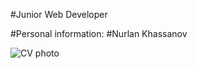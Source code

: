 #Junior Web Developer

#Personal information:   #Nurlan Khassanov

![CV photo](photo.jpeg/150x100 "My photo")